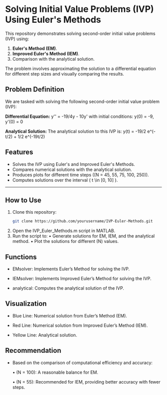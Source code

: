 # Solving Initial Value Problems (IVP) Using Euler's Methods

This repository demonstrates solving second-order initial value problems (IVP) using:
1. **Euler's Method (EM)**.
2. **Improved Euler's Method (IEM)**.
3. Comparison with the analytical solution.

The problem involves approximating the solution to a differential equation for different step sizes and visually comparing the results.

## Problem Definition

We are tasked with solving the following second-order initial value problem (IVP):

**Differential Equation:**
 y'' = -19/4y - 10y' 
with initial conditions:
 y(0) = -9,  y'(0) = 0 

**Analytical Solution:**
The analytical solution to this IVP is:
 y(t) = -19/2 e^(-t/2) + 1/2 e^(-19t/2) 


## Features

- Solves the IVP using Euler's and Improved Euler's Methods.
- Compares numerical solutions with the analytical solution.
- Produces plots for different time steps (\(N = 45, 55, 75, 100, 250\)).
- Computes solutions over the interval \( t \in [0, 10] \).

---

## How to Use

1. Clone this repository:
   ```bash
   git clone https://github.com/yourusername/IVP-Euler-Methods.git

2.	Open the IVP_Euler_Methods.m script in MATLAB.
3.	Run the script to:
	•	Generate solutions for EM, IEM, and the analytical method.
	•	Plot the solutions for different (N) values.

## Functions

- EMsolver: Implements Euler’s Method for solving the IVP.

- IEMsolver: Implements Improved Euler’s Method for solving the IVP.

- analytical: Computes the analytical solution of the IVP.

## Visualization

- Blue Line: Numerical solution from Euler’s Method (EM).

- Red Line: Numerical solution from Improved Euler’s Method (IEM).

- Yellow Line: Analytical solution.

## Recommendation

- Based on the comparison of computational efficiency and accuracy:

	•	(N = 100): A reasonable balance for EM.

	•	(N = 55): Recommended for IEM, providing better accuracy with fewer steps.
